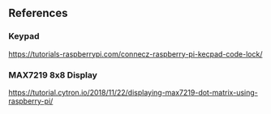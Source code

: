 ## References
### Keypad
https://tutorials-raspberrypi.com/connecz-raspberry-pi-kecpad-code-lock/
### MAX7219 8x8 Display
https://tutorial.cytron.io/2018/11/22/displaying-max7219-dot-matrix-using-raspberry-pi/